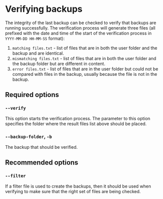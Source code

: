 # Verifying backups

The integrity of the last backup can be checked to verify that backups are running successfully.
The verification process will generate three files (all prefixed with the date and time of the start of the verification process in `YYYY-MM-DD HH-MM-SS` format):
  1. `matching files.txt` - list of files that are in both the user folder and the backup and are identical.
  2. `mismatching files.txt` - list of files that are in both the user folder and the backup folder but are different in content.
  3. `error files.txt` - list of files that are in the user folder but could not be compared with files in the backup, usually because the file is not in the backup.

## Required options

### `--verify`

This option starts the verification process.
The parameter to this option specifies the folder where the result files list above should be placed.

### `--backup-folder`, `-b`

The backup that should be verified.

## Recommended options

### `--filter`

If a filter file is used to create the backups, then it should be used when verifying to make sure that the right set of files are being checked.
